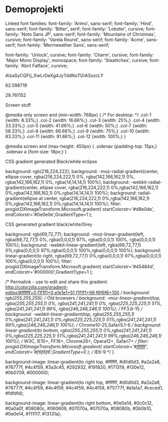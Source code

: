 # Demoprojekti

Linked font families:
font-family: 'Arimo', sans-serif;
font-family: 'Hind', sans-serif;
font-family: 'Bitter', serif;
font-family: 'Lobster', cursive;
font-family: 'Noto Sans JP', sans-serif;
font-family: 'Mountains of Christmas', cursive;
font-family: 'Varela Round', sans-serif;
font-family: 'Acme', sans-serif;
font-family: 'Merriweather Sans', sans-serif;

font-family: 'Unlock', cursive;
font-family: 'Charm', cursive;
font-family: 'Major Mono Display', monospace;
font-family: 'Staatliches', cursive;
font-family: 'Abril Fatface', cursive;


AIzaSyCQFtj_XwLrDeXg4JyTddNs7l2rASszcLY

62.598719

29.761152

Screen stuff

@media only screen and (min-width: 768px) {
    /* For desktop: */
    .col-1 {width: 8.33%;}
    .col-2 {width: 16.66%;}
    .col-3 {width: 25%;}
    .col-4 {width: 33.33%;}
    .col-5 {width: 41.66%;}
    .col-6 {width: 50%;}
    .col-7 {width: 58.33%;}
    .col-8 {width: 66.66%;}
    .col-9 {width: 75%;}
    .col-10 {width: 83.33%;}
    .col-11 {width: 91.66%;}
    .col-12 {width: 100%;}
}

@media screen and (max-height: 450px) {
    .sidenav {padding-top: 15px;}
    .sidenav a {font-size: 18px;}
}


CSS gradient generated Black/white eclipse 

background: rgb(216,224,222);
background: -moz-radial-gradient(center, ellipse cover, rgba(216,224,222,1) 0%, rgba(142,166,162,1) 0%, rgba(142,166,162,1) 0%, rgba(14,14,14,1) 100%);
background: -webkit-radial-gradient(center, ellipse cover, rgba(216,224,222,1) 0%,rgba(142,166,162,1) 0%,rgba(142,166,162,1) 0%,rgba(14,14,14,1) 100%);
background: radial-gradient(ellipse at center, rgba(216,224,222,1) 0%,rgba(142,166,162,1) 0%,rgba(142,166,162,1) 0%,rgba(14,14,14,1) 100%);
filter: progid:DXImageTransform.Microsoft.gradient( startColorstr='#d8e0de', endColorstr='#0e0e0e',GradientType=1 );

CSS generated gradient black/white/Grey 

background: rgb(69,72,77);
background: -moz-linear-gradient(left, rgba(69,72,77,1) 0%, rgba(0,0,0,1) 97%, rgba(0,0,0,1) 100%, rgba(0,0,0,1) 100%);
background: -webkit-linear-gradient(left, rgba(69,72,77,1) 0%,rgba(0,0,0,1) 97%,rgba(0,0,0,1) 100%,rgba(0,0,0,1) 100%);
background: linear-gradient(to right, rgba(69,72,77,1) 0%,rgba(0,0,0,1) 97%,rgba(0,0,0,1) 100%,rgba(0,0,0,1) 100%);
filter: progid:DXImageTransform.Microsoft.gradient( startColorstr='#45484d', endColorstr='#000000',GradientType=1 );




   /* Permalink - use to edit and share this gradient: http://colorzilla.com/gradient-editor/#ffffff+0,f1f1f1+0,e1e1e1+51,f1f1f1+99,f6f6f6+100 */
background: rgb(255,255,255); /* Old browsers */
background: -moz-linear-gradient(top, rgba(255,255,255,1) 0%, rgba(241,241,241,1) 0%, rgba(225,225,225,1) 51%, rgba(241,241,241,1) 99%, rgba(246,246,246,1) 100%); /* FF3.6-15 */
background: -webkit-linear-gradient(top, rgba(255,255,255,1) 0%,rgba(241,241,241,1) 0%,rgba(225,225,225,1) 51%,rgba(241,241,241,1) 99%,rgba(246,246,246,1) 100%); /* Chrome10-25,Safari5.1-6 */
background: linear-gradient(to bottom, rgba(255,255,255,1) 0%,rgba(241,241,241,1) 0%,rgba(225,225,225,1) 51%,rgba(241,241,241,1) 99%,rgba(246,246,246,1) 100%); /* W3C, IE10+, FF16+, Chrome26+, Opera12+, Safari7+ */
filter: progid:DXImageTransform.Microsoft.gradient( startColorstr='#ffffff', endColorstr='#f6f6f6',GradientType=0 ); /* IE6-9 */
}

background-image: linear-gradient(to right top, #ffffff, #d0d0d3, #a2a2a8, #76777f, #4c4f59, #3a3c45, #292932, #191820, #171319, #130e12, #0b0709, #000000);

background-image: linear-gradient(to right top, #ffffff, #d0d0d3, #a2a2a8, #76777f, #4c4f59, #4c4f59, #4c4f59, #4c4f59, #75777f, #a1a1a7, #ceced1, #fdfdfd);

background-image: linear-gradient(to right bottom, #0e0e14, #0c0c12, #0a0a0f, #08080c, #060609, #07070a, #07070a, #08080b, #0b0b10, #0e0e14, #111117, #13131a);
